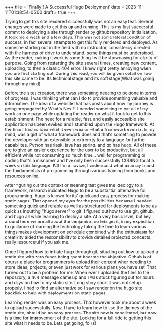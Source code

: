 +++
title = 'Finally!! A Successful Hugo Deployment'
date = 2023-11-11T01:38:54-05:00
draft = true
+++



 Trying to get this site rendered successfully was not an easy feat. Several changes were made to get this up and running. This is my first successful commit to deploying a site through render by github repository initialization. it took me a week and a few days. This was not some lateral condition of success, in fact several attempts to get this fully rendered and deployed. As someone starting out in the field with no instructor, consistency directed with the harness of drive to understand, some things must be understood. As the reader, making it work is something I will be showcasing for clarity of purpose. Going from restarting the site several times, creating new content, uploading, to then a classic 404 error. I know right pretty annoying when you are first starting out. During this read, you will be given detail on how this site came to be. Its technical stage amd its soft stage(What was going through my mind).

 Before the sites creation, there was something needing to be done in terms of progress. I was thinking what can I do to provide something valuable and informative. The idea of a website that has posts about how my journey is going propagated by What's Next?. I needed something to put all of my work on one page while updating the reader on what it took to get to this establishment. The need for a reliable, fast, and easily accessible site application has been evoked and I stumbled upon the Hugo framework. At the time I had no idea what it even was or what a framework even is. In my mind, was a gist of what a framework does and that's something to provide the developer with an extensible or extremity to a language for further capabilites. Python has flask, java has spring, and go has hugo. All of these are to give an easier experience for the user to be productive, but all efficient while not consuming so much time... well for programming or coding that's a misnomer and I've only been successfully CODING for at a week on this language. P.S I'm a novice, I understand what an array is and the fundamentals of programming through various training from books and resources online.  

 After figuring out the context or meaning that gives the ideology to a framework, research indicated Hugo to be a substantial alternative for programming. Hugo is known for its' quick and easy process for making static pages. That opened my eyes for the possibilities because I needed something quick and reliable as well as structured for deployments to be as quick as inputting "hugo server" to git. I figured out how to use git, github, and hugo all while learning to deploy a site. At a very basic level, but hey around here we are all about the benjamins, so lets get it, in my expedition to guidance of learning the technology taking the time to learn various things makes development on schedule combined with the enthusiasm for creativity aided the responsibility to provide detailed projected concepts, really resourceful if you ask me. 
 
 Once I figured how to initiate hugo through git, situating out how to upload a static site with zero funds being spent became the objective. Github is of course a place for programmers to upload their content when needing to store ideas, projects, or even just work for various plans you have set. That turned out to be a problem for me. When ever I uploaded the files to the repository, a 404 message came up and I was stuck figuring out for hours and days on how to my static site. Long story short it was not setup properly. I had to find an alternative so I saw render on the hugo site backlink to help with deployments on static pages.

 Learning render was an easy process. That however took me about a week to upload successfully. Now, I have to learn how to use the themes of the static site, should be an easy process. The site now is concilitated, but now is a time for improvement of the site. Looking for a full ride to getting this site what it needs to be. Lets get going, folks!
